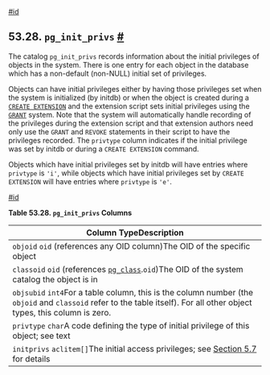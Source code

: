[#id](#CATALOG-PG-INIT-PRIVS)

## 53.28. `pg_init_privs` [#](#CATALOG-PG-INIT-PRIVS)

The catalog `pg_init_privs` records information about the initial privileges of objects in the system. There is one entry for each object in the database which has a non-default (non-NULL) initial set of privileges.

Objects can have initial privileges either by having those privileges set when the system is initialized (by initdb) or when the object is created during a [`CREATE EXTENSION`](sql-createextension) and the extension script sets initial privileges using the [`GRANT`](sql-grant) system. Note that the system will automatically handle recording of the privileges during the extension script and that extension authors need only use the `GRANT` and `REVOKE` statements in their script to have the privileges recorded. The `privtype` column indicates if the initial privilege was set by initdb or during a `CREATE EXTENSION` command.

Objects which have initial privileges set by initdb will have entries where `privtype` is `'i'`, while objects which have initial privileges set by `CREATE EXTENSION` will have entries where `privtype` is `'e'`.

[#id](#id-1.10.4.30.6)

**Table 53.28. `pg_init_privs` Columns**

| Column TypeDescription                                                                                                                                                   |
| ------------------------------------------------------------------------------------------------------------------------------------------------------------------------ |
| `objoid` `oid` (references any OID column)The OID of the specific object                                                                                                 |
| `classoid` `oid` (references [`pg_class`](catalog-pg-class).`oid`)The OID of the system catalog the object is in                                                         |
| `objsubid` `int4`For a table column, this is the column number (the `objoid` and `classoid` refer to the table itself). For all other object types, this column is zero. |
| `privtype` `char`A code defining the type of initial privilege of this object; see text                                                                                  |
| `initprivs` `aclitem[]`The initial access privileges; see [Section 5.7](ddl-priv) for details                                                                            |
